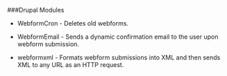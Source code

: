 ###Drupal Modules

* WebformCron - Deletes old webforms.

* WebformEmail - Sends a dynamic confirmation email to the user upon webform submission.

* webformxml - Formats webform submissions into XML and then sends XML to any URL as an HTTP request.
